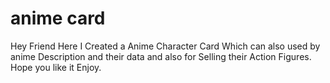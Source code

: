 # anime card
Hey Friend Here I Created a Anime Character Card Which can also used by anime Description and their data and also for Selling their Action Figures. Hope you like it Enjoy.
